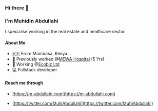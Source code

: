 ### Hi there 👋
### I'm Muhidin Abdullahi
I specialise working in the real estate and healthcare sector. 

#### About Me
- 🇰🇪 From Mombasa, Kenya...
- 🏢 Previously worked @[MEWA Hospital](mewa.or.ke) (5 Yrs)
- 🏢 Working @[Ecobiz Ltd](https://ecobiz.co.ke)
- 💻 Fullstack developer


#### Reach me through
- [https://m-abdullahi.com](https://m-abdullahi.com)
<!-- - [https://mewahospital.org](https://mewahospital.org) -->
- [https://twitter.com/MuhiAbdullahi](https://twitter.com/MuhiAbdullahi)

<!--
**M-Abdullahi/M-Abdullahi** is a ✨ _special_ ✨ repository because its `README.md` (this file) appears on your GitHub profile.

Here are some ideas to get you started:

- 🔭 I’m currently working on ...
- 🌱 I’m currently learning ...
- 👯 I’m looking to collaborate on ...
- 🤔 I’m looking for help with ...
- 💬 Ask me about ...
- 📫 How to reach me: ...
- 😄 Pronouns: ...
- ⚡ Fun fact: ...
-->
